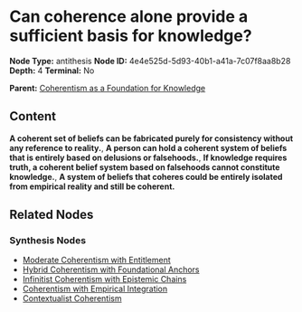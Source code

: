 # Can coherence alone provide a sufficient basis for knowledge?

**Node Type:** antithesis
**Node ID:** 4e4e525d-5d93-40b1-a41a-7c07f8aa8b28
**Depth:** 4
**Terminal:** No

**Parent:** [Coherentism as a Foundation for Knowledge](coherentism-as-a-foundation-for-knowledge-synthesis-a3622b02-2f0a-4fb5-89f5-e26f2d6f6e15.md)

## Content

**A coherent set of beliefs can be fabricated purely for consistency without any reference to reality.**, **A person can hold a coherent system of beliefs that is entirely based on delusions or falsehoods.**, **If knowledge requires truth, a coherent belief system based on falsehoods cannot constitute knowledge.**, **A system of beliefs that coheres could be entirely isolated from empirical reality and still be coherent.**

## Related Nodes

### Synthesis Nodes

- [Moderate Coherentism with Entitlement](moderate-coherentism-with-entitlement-synthesis-cb3d617c-ed71-4855-ab18-efa1604dc2d0.md)
- [Hybrid Coherentism with Foundational Anchors](hybrid-coherentism-with-foundational-anchors-synthesis-ce45fa40-2841-4d10-b98b-e0cb5de12f77.md)
- [Infinitist Coherentism with Epistemic Chains](infinitist-coherentism-with-epistemic-chains-synthesis-f1680b5f-f2e0-4cfc-b466-f81f67d25461.md)
- [Coherentism with Empirical Integration](coherentism-with-empirical-integration-synthesis-77356291-2d03-45af-9838-a862de606428.md)
- [Contextualist Coherentism](contextualist-coherentism-synthesis-8b2f5b21-0563-4248-a6ac-d4d65ff7f9fd.md)
